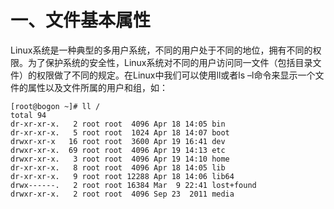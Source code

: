 # 一、文件基本属性
Linux系统是一种典型的多用户系统，不同的用户处于不同的地位，拥有不同的权限。为了保护系统的安全性，Linux系统对不同的用户访问同一文件（包括目录文件）的权限做了不同的规定。在Linux中我们可以使用ll或者ls –l命令来显示一个文件的属性以及文件所属的用户和组，如：


```
[root@bogon ~]# ll /
total 94
dr-xr-xr-x.   2 root root  4096 Apr 18 14:05 bin
dr-xr-xr-x.   5 root root  1024 Apr 18 14:07 boot
drwxr-xr-x   16 root root  3600 Apr 19 16:41 dev
drwxr-xr-x.  69 root root  4096 Apr 19 14:13 etc
drwxr-xr-x.   3 root root  4096 Apr 19 14:10 home
dr-xr-xr-x.   8 root root  4096 Apr 18 14:05 lib
dr-xr-xr-x.   9 root root 12288 Apr 18 14:06 lib64
drwx------.   2 root root 16384 Mar  9 22:41 lost+found
drwxr-xr-x.   2 root root  4096 Sep 23  2011 media

```





